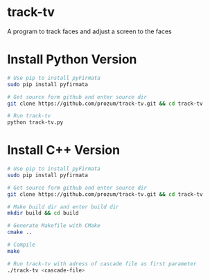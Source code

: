 track-tv
========
A program to track faces and adjust a screen to the faces

# Install Python Version
```bash
# Use pip to install pyFirmata 
sudo pip install pyfirmata

# Get source form github and enter source dir
git clone https://github.com/prozum/track-tv.git && cd track-tv

# Run track-tv
python track-tv.py
```

# Install C++ Version
```bash
# Use pip to install pyFirmata 
sudo pip install pyfirmata

# Get source form github and enter source dir
git clone https://github.com/prozum/track-tv.git && cd track-tv

# Make build dir and enter build dir
mkdir build && cd build

# Generate Makefile with CMake
cmake ..

# Compile
make

# Run track-tv with adress of cascade file as first parameter
./track-tv <cascade-file>
```
